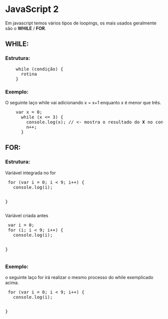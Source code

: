
<h1>JavaScript 2 </h1>
<p>Em javascript temos vários tipos de loopings, os mais usados geralmente são o <b>WHILE</b> / <b>FOR</b>.</p>

<h2>WHILE:</h2>
<h3>Estrutura:</h3>
<pre>
    while (condição) {
      rotina
    }
</pre>

<h3>Exemplo:</h3>
<p>O seguinte laço while vai adicionando x = x+1 enquanto x é menor que três.</p>
<pre>
    var x = 0;
      while (x <= 3) {
        console.log(x); // <- mostra o resultado do <b>X</b> no console.
        n++; 
      }
</pre>
<h2>FOR:</h2>
<h3>Estrutura:</h3>
 <p>Variável integrada no for</p>
 <pre>
 for (var i = 0; i < 9; i++) { 
   console.log(i);
   
}
</pre>
 <p>Variável criada antes</p>
 <pre>
 var i = 0;
 for (i; i < 9; i++) { 
   console.log(i);
   
}
</pre>
<h3>Exemplo:</h3>
 <p>o seguinte laço for irá realizar o mesmo processo do while exemplicado acima.
 <pre>
 for (var i = 0; i < 9; i++) {
   console.log(i);
   
}
</pre>
